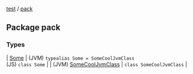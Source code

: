 [test](../index.md) / [pack](./index.md)

## Package pack

### Types

| [Some](-some/index.md) | (JVM) `typealias Some = SomeCoolJvmClass`<br>(JS) `class Some` |
| (JVM) [SomeCoolJvmClass](-some-cool-jvm-class/index.md) | `class SomeCoolJvmClass` |

